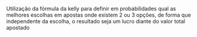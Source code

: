 Utilização da fórmula da kelly para definir em probabilidades qual as melhores escolhas em apostas onde existem 2 ou 3 opções, de forma que independente da escolha, o resultado seja um lucro diante do valor total apostado
